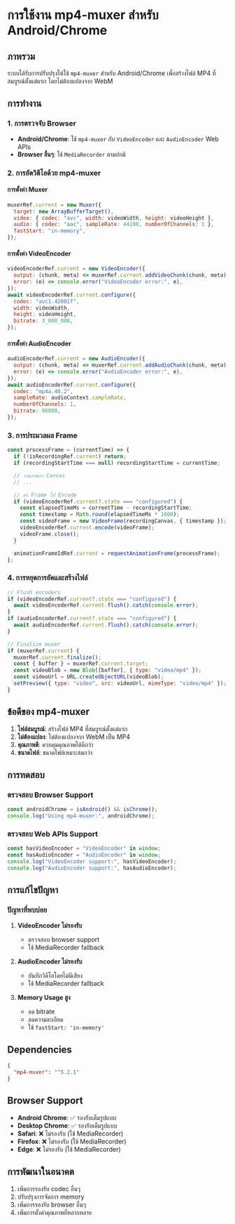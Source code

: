 # การใช้งาน mp4-muxer สำหรับ Android/Chrome

## ภาพรวม

ระบบได้รับการปรับปรุงให้ใช้ `mp4-muxer` สำหรับ Android/Chrome เพื่อสร้างไฟล์ MP4 ที่สมบูรณ์ตั้งแต่แรก โดยไม่ต้องแปลงจาก WebM

## การทำงาน

### 1. การตรวจจับ Browser

- **Android/Chrome**: ใช้ `mp4-muxer` กับ `VideoEncoder` และ `AudioEncoder` Web APIs
- **Browser อื่นๆ**: ใช้ `MediaRecorder` ตามปกติ

### 2. การอัดวิดีโอด้วย mp4-muxer

#### การตั้งค่า Muxer

```javascript
muxerRef.current = new Muxer({
  target: new ArrayBufferTarget(),
  video: { codec: "avc", width: videoWidth, height: videoHeight },
  audio: { codec: "aac", sampleRate: 44100, numberOfChannels: 1 },
  fastStart: "in-memory",
});
```

#### การตั้งค่า VideoEncoder

```javascript
videoEncoderRef.current = new VideoEncoder({
  output: (chunk, meta) => muxerRef.current.addVideoChunk(chunk, meta),
  error: (e) => console.error("VideoEncoder error:", e),
});
await videoEncoderRef.current.configure({
  codec: "avc1.42001f",
  width: videoWidth,
  height: videoHeight,
  bitrate: 3_000_000,
});
```

#### การตั้งค่า AudioEncoder

```javascript
audioEncoderRef.current = new AudioEncoder({
  output: (chunk, meta) => muxerRef.current.addAudioChunk(chunk, meta),
  error: (e) => console.error("AudioEncoder error:", e),
});
await audioEncoderRef.current.configure({
  codec: "mp4a.40.2",
  sampleRate: audioContext.sampleRate,
  numberOfChannels: 1,
  bitrate: 96000,
});
```

### 3. การประมวลผล Frame

```javascript
const processFrame = (currentTime) => {
  if (!isRecordingRef.current) return;
  if (recordingStartTime === null) recordingStartTime = currentTime;

  // วาดภาพลง Canvas
  // ...

  // ส่ง Frame ไป Encode
  if (videoEncoderRef.current?.state === "configured") {
    const elapsedTimeMs = currentTime - recordingStartTime;
    const timestamp = Math.round(elapsedTimeMs * 1000);
    const videoFrame = new VideoFrame(recordingCanvas, { timestamp });
    videoEncoderRef.current.encode(videoFrame);
    videoFrame.close();
  }

  animationFrameIdRef.current = requestAnimationFrame(processFrame);
};
```

### 4. การหยุดการอัดและสร้างไฟล์

```javascript
// Flush encoders
if (videoEncoderRef.current?.state === "configured") {
  await videoEncoderRef.current.flush().catch(console.error);
}
if (audioEncoderRef.current?.state === "configured") {
  await audioEncoderRef.current.flush().catch(console.error);
}

// Finalize muxer
if (muxerRef.current) {
  muxerRef.current.finalize();
  const { buffer } = muxerRef.current.target;
  const videoBlob = new Blob([buffer], { type: "video/mp4" });
  const videoUrl = URL.createObjectURL(videoBlob);
  setPreview({ type: "video", src: videoUrl, mimeType: "video/mp4" });
}
```

## ข้อดีของ mp4-muxer

1. **ไฟล์สมบูรณ์**: สร้างไฟล์ MP4 ที่สมบูรณ์ตั้งแต่แรก
2. **ไม่ต้องแปลง**: ไม่ต้องแปลงจาก WebM เป็น MP4
3. **คุณภาพดี**: ควบคุมคุณภาพได้ดีกว่า
4. **ขนาดไฟล์**: ขนาดไฟล์เหมาะสมกว่า

## การทดสอบ

### ตรวจสอบ Browser Support

```javascript
const androidChrome = isAndroid() && isChrome();
console.log("Using mp4-muxer:", androidChrome);
```

### ตรวจสอบ Web APIs Support

```javascript
const hasVideoEncoder = "VideoEncoder" in window;
const hasAudioEncoder = "AudioEncoder" in window;
console.log("VideoEncoder support:", hasVideoEncoder);
console.log("AudioEncoder support:", hasAudioEncoder);
```

## การแก้ไขปัญหา

### ปัญหาที่พบบ่อย

1. **VideoEncoder ไม่รองรับ**

   - ตรวจสอบ browser support
   - ใช้ MediaRecorder fallback

2. **AudioEncoder ไม่รองรับ**

   - บันทึกวิดีโอโดยไม่มีเสียง
   - ใช้ MediaRecorder fallback

3. **Memory Usage สูง**
   - ลด bitrate
   - ลดความละเอียด
   - ใช้ `fastStart: 'in-memory'`

## Dependencies

```json
{
  "mp4-muxer": "^5.2.1"
}
```

## Browser Support

- **Android Chrome**: ✅ รองรับเต็มรูปแบบ
- **Desktop Chrome**: ✅ รองรับเต็มรูปแบบ
- **Safari**: ❌ ไม่รองรับ (ใช้ MediaRecorder)
- **Firefox**: ❌ ไม่รองรับ (ใช้ MediaRecorder)
- **Edge**: ❌ ไม่รองรับ (ใช้ MediaRecorder)

## การพัฒนาในอนาคต

1. เพิ่มการรองรับ codec อื่นๆ
2. ปรับปรุงการจัดการ memory
3. เพิ่มการรองรับ browser อื่นๆ
4. เพิ่มการตั้งค่าคุณภาพที่หลากหลาย
